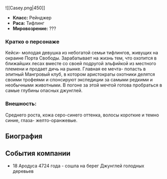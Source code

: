 ![[Casey.png|450]]
- **Класс:** Рейнджер
- **Раса:** Тифлинг
- **Мировозрение:** ???

### Кратко о персонаже

Кейси- молодая девушка из небогатой семьи тифлингов, живущих на окраине Порта Свободы. Зарабатывает на жизнь тем, что охотится в ближайших лесах вместе со своей подругой эльфийкой из местного племени и продает дичь на рынке. Главная ее мечта- попасть в элитный Мангровый клуб, в котором аристократы охотники делятся своими трофеями и спонсируют экспедиции за самыми редкими и необычными животными. В погоне за этой мечтой готова пробраться в самые глубины опасных джунглей.

### Внешность:

Cреднего роста, кожа серо-синего оттенка, волосы короткие и темно синие, глаза- желто-оранжевые.

## Биография


## События компании

- 18 Ародуса 4724 года - сошла на берег Джунглей голодных деревьев